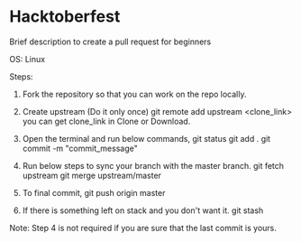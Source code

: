 # Hacktoberfest
Brief description to create a pull request for beginners

OS: Linux

Steps:
1. Fork the repository so that you can work on the repo locally.

2. Create upstream (Do it only once)
    git remote add upstream <clone_link>
    you can get clone_link in Clone or Download.

3. Open the terminal and run below commands,
 git status
 git add .
 git commit -m "commit_message"
 
4. Run below steps to sync your branch with the master branch.
 git fetch upstream
 git merge upstream/master
 
5. To final commit,
 git push origin master
 
6. If there is something left on stack and you don't want it.
 git stash

Note: Step 4 is not required if you are sure that the last commit is yours.
